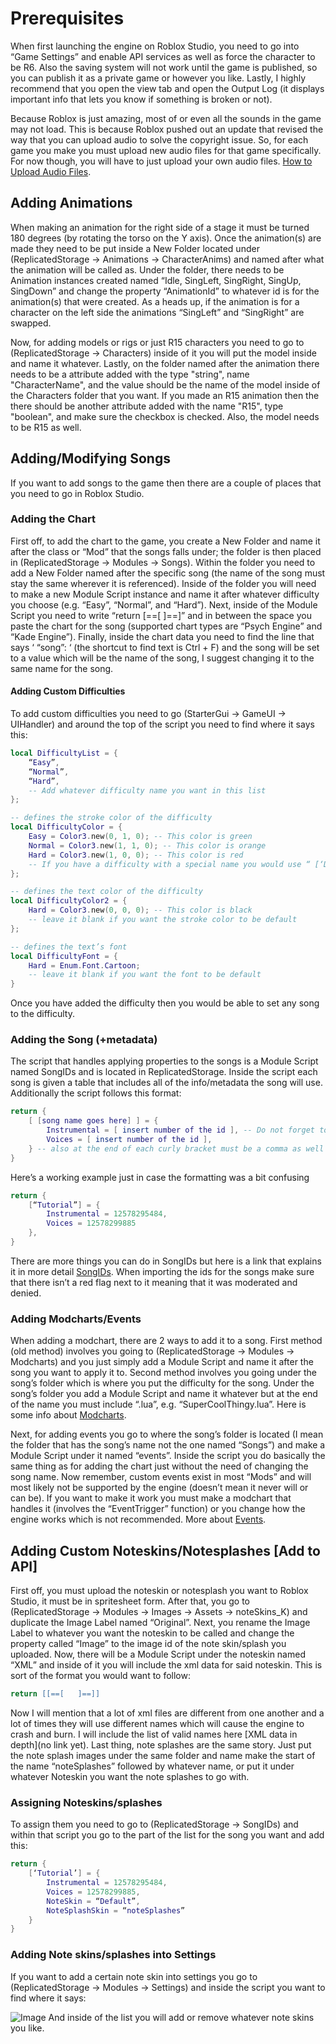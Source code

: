 # Prerequisites
When first launching the engine on Roblox Studio, you need to go into “Game Settings” and enable API services as well as force the character to be R6. Also the saving system will not work until the game is published, so you can publish it as a private game or however you like. Lastly, I highly recommend that you open the view tab and open the Output Log (it displays important info that lets you know if something is broken or not).

Because Roblox is just amazing, most of or even all the sounds in the game may not load. This is because Roblox pushed out an update that revised the way that you can upload audio to solve the copyright issue. So, for each game you make you must upload new audio files for that game specifically. For now though, you will have to just upload your own audio files. [How to Upload Audio Files](https://en.help.roblox.com/hc/en-us/articles/203314070-Audio-Files).
## Adding Animations
When making an animation for the right side of a stage it must be turned 180 degrees (by rotating the torso on the Y axis). Once the animation(s) are made they need to be put inside a New Folder located under (ReplicatedStorage -> Animations -> CharacterAnims) and named after what the animation will be called as. Under the folder, there needs to be Animation instances created named “Idle, SingLeft, SingRight, SingUp, SingDown” and change the property “AnimationId” to whatever id is for the animation(s) that were created. As a heads up, if the animation is for a character on the left side the animations “SingLeft” and “SingRight” are swapped.

Now, for adding models or rigs or just R15 characters you need to go to (ReplicatedStorage -> Characters) inside of it you will put the model inside and name it whatever. Lastly, on the folder named after the animation there needs to be a attribute added with the type "string", name "CharacterName", and the value should be the name of the model inside of the Characters folder that you want. If you made an R15 animation then the there should be another attribute added with the name "R15", type "boolean", and make sure the checkbox is checked. Also, the model needs to be R15 as well.
## Adding/Modifying Songs
If you want to add songs to the game then there are a couple of places that you need to go in Roblox Studio.
### Adding the Chart
First off, to add the chart to the game, you create a New Folder and name it after the class or “Mod” that the songs falls under; the folder is then placed in (ReplicatedStorage -> Modules -> Songs). Within the folder you need to add a New Folder named after the specific song (the name of the song must stay the same wherever it is referenced). Inside of the folder you will need to make a new Module Script instance and name it after whatever difficulty you choose (e.g. “Easy”, “Normal”, and “Hard”). Next, inside of the Module Script you need to write “return [==[   ]==]” and in between the space you paste the chart for the song (supported chart types are “Psych Engine” and “Kade Engine”). Finally, inside the chart data you need to find the line that says ‘ “song”: ‘ (the shortcut to find text is Ctrl + F) and the song will be set to a value which will be the name of the song, I suggest changing it to the same name for the song.
#### Adding Custom Difficulties
To add custom difficulties you need to go (StarterGui -> GameUI -> UIHandler) and around the top of the script you need to find where it says this:
```lua
local DifficultyList = {
	“Easy”,
	“Normal”,
	“Hard”,
	-- Add whatever difficulty name you want in this list
};

-- defines the stroke color of the difficulty
local DifficultyColor = {
	Easy = Color3.new(0, 1, 0); -- This color is green
	Normal = Color3.new(1, 1, 0); -- This color is orange
	Hard = Color3.new(1, 0, 0); -- This color is red
	-- If you have a difficulty with a special name you would use “ [‘Diff Name’] “ instead
};

-- defines the text color of the difficulty
local DifficultyColor2 = {
	Hard = Color3.new(0, 0, 0); -- This color is black
	-- leave it blank if you want the stroke color to be default
};

-- defines the text’s font
local DifficultyFont = {
	Hard = Enum.Font.Cartoon;
	-- leave it blank if you want the font to be default
}
```
Once you have added the difficulty then you would be able to set any song to the difficulty.

### Adding the Song (+metadata)
The script that handles applying properties to the songs is a Module Script named SongIDs and is located in ReplicatedStorage. Inside the script each song is given a table that includes all of the info/metadata the song will use. Additionally the script follows this format:
```lua
return {
	[ [song name goes here] ] = {
		Instrumental = [ insert number of the id ], -- Do not forget to add a semicolon or a comma at the end of each line (within the list) this is just basic coding stuff but some people need to be explained this
		Voices = [ insert number of the id ],
	} -- also at the end of each curly bracket must be a comma as well because it is within a list as well
}
```
Here’s a working example just in case the formatting was a bit confusing
```lua
return {
	[“Tutorial”] = {
		Instrumental = 12578295484,
		Voices = 12578299885
	},
}
```
There are more things you can do in SongIDs but here is a link that explains it in more detail [SongIDs](SongIDs.md). When importing the ids for the songs make sure that there isn’t a red flag next to it meaning that it was moderated and denied.
### Adding Modcharts/Events
When adding a modchart, there are 2 ways to add it to a song. First method (old method) involves you going to (ReplicatedStorage -> Modules -> Modcharts) and you just simply add a Module Script and name it after the song you want to apply it to. Second method involves you going under the song’s folder which is where you put the difficulty for the song. Under the song’s folder you add a Module Script and name it whatever but at the end of the name you must include “.lua”, e.g. “SuperCoolThingy.lua”. Here is some info about [Modcharts](Modchart.md).

Next, for adding events you go to where the song’s folder is located (I mean the folder that has the song’s name not the one named “Songs”) and make a Module Script under it named “events”. Inside the script you do basically the same thing as for adding the chart just without the need of changing the song name. Now remember, custom events exist in most “Mods” and will most likely not be supported by the engine (doesn’t mean it never will or can be). If you want to make it work you must make a modchart that handles it (involves the “EventTrigger” function) or you change how the engine works which is not recommended. More about [Events](Events.md).
## Adding Custom Noteskins/Notesplashes [Add to API]
First off, you must upload the noteskin or notesplash you want to Roblox Studio, it must be in spritesheet form. After that, you go to (ReplicatedStorage -> Modules -> Images -> Assets -> noteSkins_K) and duplicate the Image Label named “Original”. Next, you rename the Image Label to whatever you want the noteskin to be called and change the property called “Image” to the image id of the note skin/splash you uploaded. Now, there will be a Module Script under the noteskin named “XML” and inside of it you will include the xml data for said noteskin. This is sort of the format you would want to follow:
```lua
return [[==[   ]==]]
```
Now I will mention that a lot of xml files are different from one another and a lot of times they will use different names which will cause the engine to crash and burn. I will include the list of valid names here [XML data in depth](no link yet). Last thing, note splashes are the same story. Just put the note splash images under the same folder and name make the start of the name “noteSplashes” followed by whatever name, or put it under whatever Noteskin you want the note splashes to go with.
### Assigning Noteskins/splashes
To assign them you need to go to (ReplicatedStorage -> SongIDs) and within that script you go to the part of the list for the song you want and add this:
```lua
return {
	[‘Tutorial’] = {
		Instrumental = 12578295484,
		Voices = 12578299885,
		NoteSkin = “Default”,
		NoteSplashSkin = “noteSplashes”
	}
}
```
### Adding Note skins/splashes into Settings
If you want to add a certain note skin into settings you go to (ReplicatedStorage -> Modules -> Settings) and inside the script you want to find where it says:

![Image](https://github.com/Piper0007/YAFN-Banana-Edition/assets/110263550/ca686df9-b3eb-4c18-86fd-e15502f1cfa9)
And inside of the list you will add or remove whatever note skins you like.
